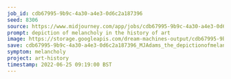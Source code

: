 ```yaml
---
job_id: cdb67995-9b9c-4a30-a4e3-0d6c2a187396
seed: 8306
source: https://www.midjourney.com/app/jobs/cdb67995-9b9c-4a30-a4e3-0d6c2a187396/
prompt: depiction of melancholy in the history of art
image: https://storage.googleapis.com/dream-machines-output/cdb67995-9b9c-4a30-a4e3-0d6c2a187396/0_0.png
save: cdb67995-9b9c-4a30-a4e3-0d6c2a187396_MJAdams_the_depictionofmelancholyinthehistoryofart
symptom: melancholy
project: art-history
timestamp: 2022-06-25 09:19:00 BST
---
```

